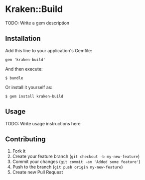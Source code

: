 # Kraken::Build

TODO: Write a gem description

## Installation

Add this line to your application's Gemfile:

    gem 'kraken-build'

And then execute:

    $ bundle

Or install it yourself as:

    $ gem install kraken-build

## Usage

TODO: Write usage instructions here

## Contributing

1. Fork it
2. Create your feature branch (`git checkout -b my-new-feature`)
3. Commit your changes (`git commit -am 'Added some feature'`)
4. Push to the branch (`git push origin my-new-feature`)
5. Create new Pull Request
